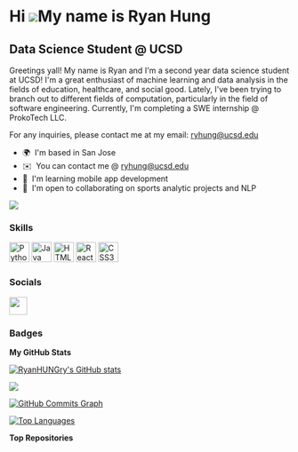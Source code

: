 Hi ![](https://user-images.githubusercontent.com/18350557/176309783-0785949b-9127-417c-8b55-ab5a4333674e.gif)My name is Ryan Hung
=================================================================================================================================

Data Science Student @ UCSD
---------------------------

Greetings yall! My name is Ryan and I'm a second year data science student at UCSD! I'm a great enthusiast of machine learning and data analysis in the fields of education, healthcare, and social good. Lately, I've been trying to branch out to different fields of computation, particularly in the field of software engineering. Currently, I'm completing a SWE internship @ ProkoTech LLC.

For any inquiries, please contact me at my email: ryhung@ucsd.edu

* 🌍  I'm based in San Jose
* ✉️  You can contact me @ [ryhung@ucsd.edu](mailto:ryhung@ucsd.edu)
* 🧠  I'm learning mobile app development
* 🤝  I'm open to collaborating on sports analytic projects and NLP

<a href="https://www.github.com/RyanHUNGry" target="_blank" rel="noreferrer"><img
src="https://img.shields.io/github/followers/RyanHUNGry?logo=github&style=for-the-badge&color=0891b2&labelColor=312e81" /></a>

### Skills

<p align="left">
<a href="https://www.python.org/" target="_blank" rel="noreferrer"><img src="https://raw.githubusercontent.com/danielcranney/readme-generator/main/public/icons/skills/python-colored.svg" width="36" height="36" alt="Python" /></a>
<a href="https://www.oracle.com/java/" target="_blank" rel="noreferrer"><img src="https://raw.githubusercontent.com/danielcranney/readme-generator/main/public/icons/skills/java-colored.svg" width="36" height="36" alt="Java" /></a>
<a href="https://developer.mozilla.org/en-US/docs/Glossary/HTML5" target="_blank" rel="noreferrer"><img src="https://raw.githubusercontent.com/danielcranney/readme-generator/main/public/icons/skills/html5-colored.svg" width="36" height="36" alt="HTML5" /></a>
<a href="https://reactjs.org/" target="_blank" rel="noreferrer"><img src="https://raw.githubusercontent.com/danielcranney/readme-generator/main/public/icons/skills/react-colored.svg" width="36" height="36" alt="React" /></a>
<a href="https://www.w3.org/TR/CSS/#css" target="_blank" rel="noreferrer"><img src="https://raw.githubusercontent.com/danielcranney/readme-generator/main/public/icons/skills/css3-colored.svg" width="36" height="36" alt="CSS3" /></a>
</p>


### Socials

<p align="left"> <a href="https://www.github.com/RyanHUNGry" target="_blank" rel="noreferrer"><img src="https://raw.githubusercontent.com/danielcranney/readme-generator/main/public/icons/socials/github.svg" width="32" height="32" /></a></p>

### Badges

<b>My GitHub Stats</b>

<a href="http://www.github.com/RyanHUNGry"><img src="https://github-readme-stats.vercel.app/api?username=RyanHUNGry&show_icons=true&hide=&count_private=true&title_color=0891b2&text_color=ef4444&icon_color=0891b2&bg_color=312e81&hide_border=true&show_icons=true" alt="RyanHUNGry's GitHub stats" /></a>

<a href="http://www.github.com/RyanHUNGry"><img src="https://github-readme-streak-stats.herokuapp.com/?user=RyanHUNGry&stroke=ef4444&background=312e81&ring=0891b2&fire=0891b2&currStreakNum=ef4444&currStreakLabel=0891b2&sideNums=ef4444&sideLabels=ef4444&dates=ef4444&hide_border=true" /></a>

<a href="http://www.github.com/RyanHUNGry"><img src="https://activity-graph.herokuapp.com/graph?username=RyanHUNGry&bg_color=312e81&color=ef4444&line=0891b2&point=ef4444&area_color=312e81&area=true&hide_border=true&custom_title=GitHub%20Commits%20Graph" alt="GitHub Commits Graph" /></a>

<a href="https://github.com/RyanHUNGry" align="left"><img src="https://github-readme-stats.vercel.app/api/top-langs/?username=RyanHUNGry&langs_count=10&title_color=0891b2&text_color=ef4444&icon_color=0891b2&bg_color=312e81&hide_border=true&locale=en&custom_title=Top%20%Languages" alt="Top Languages" /></a>

<b>Top Repositories</b>

<div width="100%" align="center"></div><br /><br /><br /><br /><br /><br /><br />
